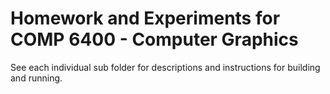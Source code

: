 # Homework and Experiments for COMP 6400 - Computer Graphics

See each individual sub folder for descriptions and instructions for building and running.